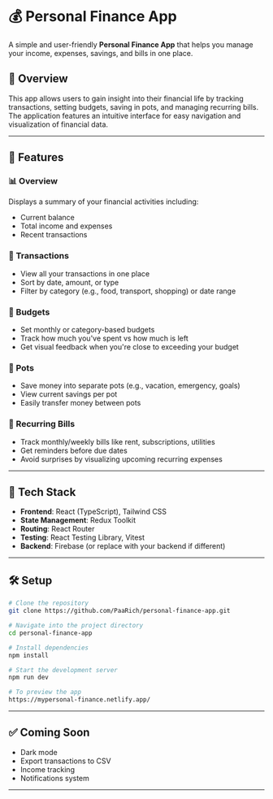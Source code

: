 # 💰 Personal Finance App

A simple and user-friendly **Personal Finance App** that helps you manage your income, expenses, savings, and bills in one place.

## 📌 Overview

This app allows users to gain insight into their financial life by tracking transactions, setting budgets, saving in pots, and managing recurring bills. The application features an intuitive interface for easy navigation and visualization of financial data.

---

## 📂 Features

### 📊 Overview  
Displays a summary of your financial activities including:
- Current balance
- Total income and expenses
- Recent transactions

### 📑 Transactions  
- View all your transactions in one place  
- Sort by date, amount, or type  
- Filter by category (e.g., food, transport, shopping) or date range  

### 🎯 Budgets  
- Set monthly or category-based budgets  
- Track how much you've spent vs how much is left  
- Get visual feedback when you're close to exceeding your budget  

### 🏦 Pots  
- Save money into separate pots (e.g., vacation, emergency, goals)  
- View current savings per pot  
- Easily transfer money between pots  

### 🔁 Recurring Bills  
- Track monthly/weekly bills like rent, subscriptions, utilities  
- Get reminders before due dates  
- Avoid surprises by visualizing upcoming recurring expenses  

---

## 🚀 Tech Stack

- **Frontend**: React (TypeScript), Tailwind CSS  
- **State Management**: Redux Toolkit  
- **Routing**: React Router  
- **Testing**: React Testing Library, Vitest  
- **Backend**: Firebase (or replace with your backend if different)  

---

## 🛠️ Setup

```bash
# Clone the repository
git clone https://github.com/PaaRich/personal-finance-app.git

# Navigate into the project directory
cd personal-finance-app

# Install dependencies
npm install

# Start the development server
npm run dev

# To preview the app
https://mypersonal-finance.netlify.app/
```

---

## ✅ Coming Soon

- Dark mode  
- Export transactions to CSV  
- Income tracking  
- Notifications system  

---
